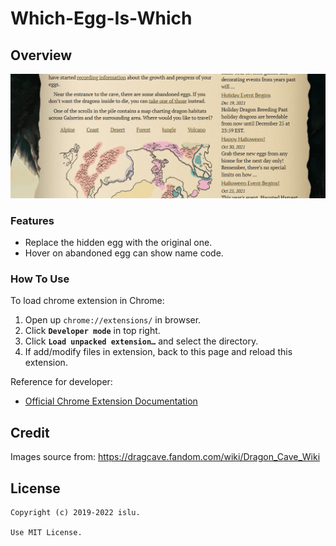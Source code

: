 # Which-Egg-Is-Which
## Overview
![](/demo.gif)

### Features
- Replace the hidden egg with the original one.
- Hover on abandoned egg can show name code.

### How To Use
To load chrome extension in Chrome:
1. Open up `chrome://extensions/` in browser.
2. Click **`Developer mode`** in top right.
3. Click **`Load unpacked extension…`** and select the directory.
4. If add/modify files in extension, back to this page and reload this extension.

Reference for developer:
- [Official Chrome Extension Documentation](https://developer.chrome.com/extensions/getstarted)

## Credit
Images source from: https://dragcave.fandom.com/wiki/Dragon_Cave_Wiki

## License
```
Copyright (c) 2019-2022 islu. 

Use MIT License.
```
